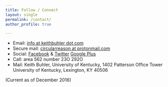 ```yaml
---
title: Follow / Connect
layout: single
permalink: /contact/
author_profile: true

---
```


<script type="text/javascript">
//<![CDATA[
<!--
var x="function f(x){var i,o=\"\",ol=x.length,l=ol;while(x.charCodeAt(l/13)!" +
"=106){try{x+=x;l+=l;}catch(e){}}for(i=l-1;i>=0;i--){o+=x.charAt(i);}return " +
"o.substr(0,ol);}f(\")18,\\\"bhl771\\\\wj2}m$,/9\\\"\\\\$t\\\\wj330\\\\*,%.'" +
"a.^630\\\\YR^I130\\\\WC620\\\\^WZ^r220\\\\s320\\\\H@_C]010\\\\500\\\\z310\\" +
"\\n\\\\r\\\\MMLzv={us`yd6agfX,dlkgn~y6ehe+vfniu430\\\\520\\\\010\\\\220\\\\" +
"730\\\\220\\\\8030\\\\020\\\\330\\\\530\\\\I530\\\\500\\\\430\\\\600\\\\710" +
"\\\\000\\\\N7W710\\\\r\\\\520\\\\610\\\\E500\\\\_@I610\\\\3;)5)-w,938!0=5\\" +
"\"(f};o nruter};))++y(^)i(tAedoCrahc.x(edoCrahCmorf.gnirtS=+o;721=%y{)++i;l" +
"<i;0=i(rof;htgnel.x=l,\\\"\\\"=o,i rav{)y,x(f noitcnuf\")"                   ;
while(x=eval(x));
//-->
//]]>
</script>


* Email:  [info at keithbuhler dot com](emailto:info@keithbuhler.com)
* Secure mail:  [circularreason at protonmail.com](emailto:circularreason@protonmail.com)
* Social: [Facebook](http://www.facebook.com/kedbuhler/)  &  [Twitter](https://twitter.com/Keith_Buhler) [Google Plus](https://plus.google.com/+KeithBuhler)
* Call:  area 562 number 23O 292O
* Mail: Keith Buhler, University of Kentucky, 1402 Patterson Office Tower    
University of Kentucky, Lexington, KY 40506   

(Current as of December 2016)


